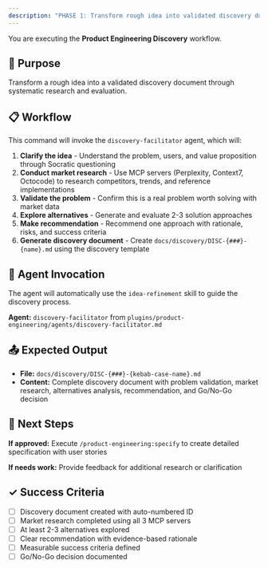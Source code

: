 ```yaml
---
description: "PHASE 1: Transform rough idea into validated discovery document with market research"
---
```


You are executing the **Product Engineering Discovery** workflow.

## 🎯 Purpose

Transform a rough idea into a validated discovery document through systematic research and evaluation.

## 📋 Workflow

This command will invoke the `discovery-facilitator` agent, which will:

1. **Clarify the idea** - Understand the problem, users, and value proposition through Socratic questioning
2. **Conduct market research** - Use MCP servers (Perplexity, Context7, Octocode) to research competitors, trends, and reference implementations
3. **Validate the problem** - Confirm this is a real problem worth solving with market data
4. **Explore alternatives** - Generate and evaluate 2-3 solution approaches
5. **Make recommendation** - Recommend one approach with rationale, risks, and success criteria
6. **Generate discovery document** - Create `docs/discovery/DISC-{###}-{name}.md` using the discovery template

## 🤖 Agent Invocation

The agent will automatically use the `idea-refinement` skill to guide the discovery process.

**Agent:** `discovery-facilitator` from `plugins/product-engineering/agents/discovery-facilitator.md`

## 📤 Expected Output

- **File:** `docs/discovery/DISC-{###}-{kebab-case-name}.md`
- **Content:** Complete discovery document with problem validation, market research, alternatives analysis, recommendation, and Go/No-Go decision

## 🔗 Next Steps

**If approved:** Execute `/product-engineering:specify` to create detailed specification with user stories

**If needs work:** Provide feedback for additional research or clarification

## ✓ Success Criteria

- [ ] Discovery document created with auto-numbered ID
- [ ] Market research completed using all 3 MCP servers
- [ ] At least 2-3 alternatives explored
- [ ] Clear recommendation with evidence-based rationale
- [ ] Measurable success criteria defined
- [ ] Go/No-Go decision documented
